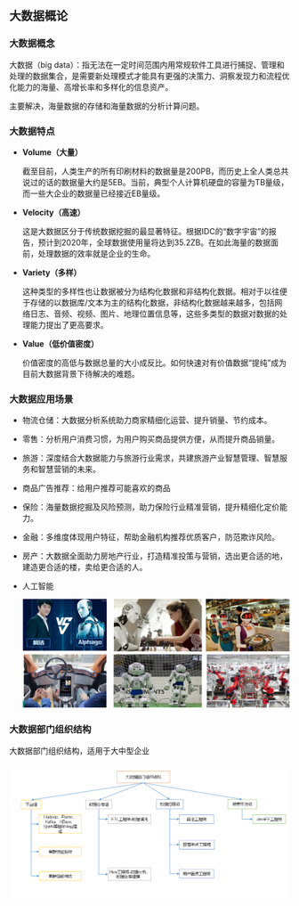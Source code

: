 ## 大数据概论



### 大数据概念

大数据（big data）：指无法在一定时间范围内用常规软件工具进行捕捉、管理和处理的数据集合，是需要新处理模式才能具有更强的决策力、洞察发现力和流程优化能力的海量、高增长率和多样化的信息资产。

主要解决，海量数据的存储和海量数据的分析计算问题。



### 大数据特点

- **Volume（大量）**

  截至目前，人类生产的所有印刷材料的数据量是200PB，而历史上全人类总共说过的话的数据量大约是5EB。当前，典型个人计算机硬盘的容量为TB量级，而一些大企业的数据量已经接近EB量级。

- **Velocity（高速）**

  这是大数据区分于传统数据挖掘的最显著特征。根据IDC的“数字宇宙”的报告，预计到2020年，全球数据使用量将达到35.2ZB。在如此海量的数据面前，处理数据的效率就是企业的生命。

- **Variety（多样）**

  这种类型的多样性也让数据被分为结构化数据和非结构化数据。相对于以往便于存储的以数据库/文本为主的结构化数据，非结构化数据越来越多，包括网络日志、音频、视频、图片、地理位置信息等，这些多类型的数据对数据的处理能力提出了更高要求。

- **Value（低价值密度）**

  价值密度的高低与数据总量的大小成反比。如何快速对有价值数据“提纯”成为目前大数据背景下待解决的难题。



### 大数据应用场景

- 物流仓储：大数据分析系统助力商家精细化运营、提升销量、节约成本。

- 零售：分析用户消费习惯，为用户购买商品提供方便，从而提升商品销量。

- 旅游：深度结合大数据能力与旅游行业需求，共建旅游产业智慧管理、智慧服务和智慧营销的未来。

- 商品广告推荐：给用户推荐可能喜欢的商品

- 保险：海量数据挖掘及风险预测，助力保险行业精准营销，提升精细化定价能力。

- 金融：多维度体现用户特征，帮助金融机构推荐优质客户，防范欺诈风险。

- 房产：大数据全面助力房地产行业，打造精准投策与营销，选出更合适的地，建造更合适的楼，卖给更合适的人。

- 人工智能

  ![image-20200907233913011](images/image-20200907233913011.png)





### 大数据部门组织结构

大数据部门组织结构，适用于大中型企业

![image-20200907234034484](images/image-20200907234034484.png)